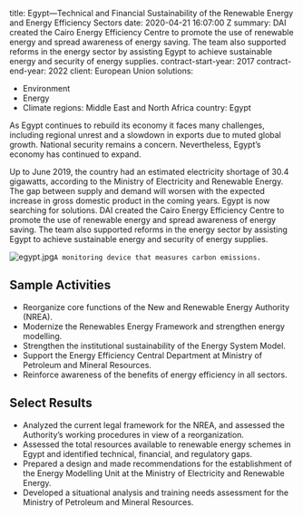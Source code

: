 
title: Egypt—Technical and Financial Sustainability of the Renewable Energy and Energy
  Efficiency Sectors
date: 2020-04-21 16:07:00 Z
summary: DAI created the Cairo Energy Efficiency Centre to promote the use of renewable
  energy and spread awareness of energy saving. The team also supported reforms in
  the energy sector by assisting Egypt to achieve sustainable energy and security
  of energy supplies.
contract-start-year: 2017
contract-end-year: 2022
client: European Union
solutions:
- Environment
- Energy
- Climate
regions: Middle East and North Africa
country: Egypt


As Egypt continues to rebuild its economy it faces many challenges, including regional unrest and a slowdown in exports due to muted global growth. National security remains a concern. Nevertheless, Egypt’s economy has continued to expand.

Up to June 2019, the country had an estimated electricity shortage of 30.4 gigawatts, according to the Ministry of Electricity and Renewable Energy. The gap between supply and demand will worsen with the expected increase in gross domestic product in the coming years. Egypt is now searching for solutions. DAI created the Cairo Energy Efficiency Centre to promote the use of renewable energy and spread awareness of energy saving. The team also supported reforms in the energy sector by assisting Egypt to achieve sustainable energy and security of energy supplies.

![egypt.jpg](/uploads/egypt.jpg)`A monitoring device that measures carbon emissions.`

## Sample Activities

* Reorganize core functions of the New and Renewable Energy Authority (NREA).
* Modernize the Renewables Energy Framework and strengthen energy modelling.
* Strengthen the institutional sustainability of the Energy System Model.
* Support the Energy Efficiency Central Department at Ministry of Petroleum and Mineral Resources.
* Reinforce awareness of the benefits of energy efficiency in all sectors.

## Select Results

* Analyzed the current legal framework for the NREA, and assessed the Authority’s working procedures in view of a reorganization.
* Assessed the total resources available to renewable energy schemes in Egypt and identified technical, financial, and regulatory gaps.
* Prepared a design and made recommendations for the establishment of the Energy Modelling Unit at the Ministry of Electricity and Renewable Energy.
* Developed a situational analysis and training needs assessment for the Ministry of Petroleum and Mineral Resources.
